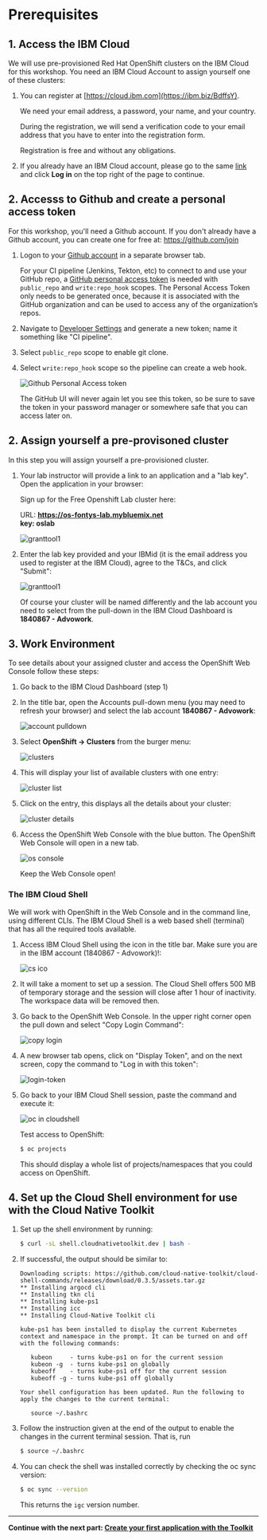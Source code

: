 # Prerequisites

## 1. Access the IBM Cloud

We will use pre-provisioned Red Hat OpenShift clusters on the IBM Cloud for this workshop. You need an IBM Cloud Account to assign yourself one of these clusters:

1. You can register at [https://cloud.ibm.com](https://ibm.biz/BdffsY).

    We need your email address, a password, your name, and your country. 
    
    During the registration, we will send a verification code to your email address that you have to enter into the registration form. 
    
    Registration is free and without any obligations.

1. If you already have an IBM Cloud account, please go to the same [link](https://ibm.biz/BdffsY) and click **Log in** on the top right of the page to continue.

## 2. Accesss to Github and create a personal access token

For this workshop, you'll need a Github account. If you don't already have a Github account, you can create one for free at: https://github.com/join

1. Logon to your [Github account](https://github.com/login) in a separate browser tab.

      For your CI pipeline (Jenkins, Tekton, etc) to connect to and use your GitHub repo, a [GitHub personal access token](https://help.github.com/en/github/authenticating-to-github/creating-a-personal-access-token-for-the-command-line) is needed with `public_repo` and `write:repo_hook` scopes. The Personal Access Token only needs to be generated once, because it is associated with the GitHub organization and can be used to access any of the organization’s repos.

1. Navigate to [Developer Settings](https://github.com/settings/tokens) and generate a new token; name it something like "CI pipeline".

1. Select `public_repo` scope to enable git clone.

1. Select `write:repo_hook` scope so the pipeline can create a web hook.

   ![Github Personal Access token](images/git-pa-token.png)

   The GitHub UI will never again let you see this token, so be sure to save the token in your password manager or somewhere safe that you can access later on.

## 2. Assign yourself a pre-provisoned cluster

In this step you will assign yourself a pre-provisioned cluster. 

1. Your lab instructor will provide a link to an application and a "lab key". Open the application in your browser:

   Sign up for the Free Openshift Lab cluster here: 
   
   URL: **https://os-fontys-lab.mybluemix.net**  
   **key: oslab**

   ![granttool1](images/granttool1.png)
   
2. Enter the lab key provided and your IBMid (it is the email address you used to register at the IBM Cloud), agree to the T&Cs, and click "Submit":
   
   ![granttool1](images/granttool2.png)
   
   Of course your cluster will be named differently and the lab account you need to select from the pull-down in the IBM Cloud Dashboard is **1840867 - Advowork**.
   
## 3. Work Environment

To see details about your assigned cluster and access the OpenShift Web Console follow these steps:

1. Go back to the IBM Cloud Dashboard (step 1)

1. In the title bar, open the Accounts pull-down menu (you may need to refresh your browser) and select the lab account **1840867 - Advowork**:
   
   ![account pulldown](images/dashboard-pulldown.png)  

1. Select __OpenShift -> Clusters__ from the burger menu:
   
   ![clusters](images/dashboard-clusters.png)

1. This will display your list of available clusters with one entry:
   
   ![cluster list](images/display-clusters.png)

1. Click on the entry, this displays all the details about your cluster:
   
   ![cluster details](images/cluster-details.png)

1. Access the OpenShift Web Console with the blue button. The OpenShift Web Console will open in a new tab.
   
   ![os console](images/os-console.png)
   
   Keep the Web Console open!


### The IBM Cloud Shell

We will work with OpenShift in the Web Console and in the command line, using different CLIs. The IBM Cloud Shell is a web based shell (terminal) that has all the required tools available. 

1. Access IBM Cloud Shell using the icon in the title bar. Make sure you are in the IBM account (1840867 - Advowork)!:  
   
   ![cs ico](images/cloudshell-icon.png)

1. It will take a moment to set up a session. The Cloud Shell offers 500 MB of temporary storage and the session will close after 1 hour of inactivity. The workspace data will be removed then.

1. Go back to the OpenShift Web Console. In the upper right corner open the pull down and select "Copy Login Command":
   
   ![copy login](images/copy-login-command.png)

1. A new browser tab opens, click on "Display Token", and on the next screen, copy the command to "Log in with this token":
   
   ![login-token](images/login-token.png)

1. Go back to your IBM Cloud Shell session, paste the command and execute it:
   
   ![oc in cloudshell](images/cloudshell-oc-login.png) 
   
   Test access to OpenShift:
   
   ```bash
   $ oc projects
   ```
   
   This should display a whole list of projects/namespaces that you could access on OpenShift.  


## 4. Set up the Cloud Shell environment for use with the Cloud Native Toolkit

1. Set up the shell environment by running:

   ```bash
   $ curl -sL shell.cloudnativetoolkit.dev | bash -
   ```

2. If successful, the output should be similar to:

   ```
   Downloading scripts: https://github.com/cloud-native-toolkit/cloud-shell-commands/releases/download/0.3.5/assets.tar.gz
   ** Installing argocd cli
   ** Installing tkn cli
   ** Installing kube-ps1
   ** Installing icc
   ** Installing Cloud-Native Toolkit cli
   
   kube-ps1 has been installed to display the current Kubernetes context and namespace in the prompt. It can be turned on and off with the following commands:
   
      kubeon     - turns kube-ps1 on for the current session
      kubeon -g  - turns kube-ps1 on globally
      kubeoff    - turns kube-ps1 off for the current session
      kubeoff -g - turns kube-ps1 off globally

   Your shell configuration has been updated. Run the following to apply the changes to the current terminal:

      source ~/.bashrc
   ```

3. Follow the instruction given at the end of the output to enable the changes in the current terminal session. That is, run

   ```bash
   $ source ~/.bashrc
   ```

4. You can check the shell was installed correctly by checking the oc sync version:

   ```bash
   $ oc sync --version
   ```

   This returns the `igc` version number.
---

__Continue with the next part: [Create your first application with the Toolkit](2-CreateApplication.md)__
      
